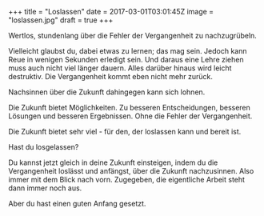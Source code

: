 +++
title = "Loslassen"
date = 2017-03-01T03:01:45Z
image = "loslassen.jpg"
draft = true
+++

Wertlos, stundenlang über die Fehler der Vergangenheit zu nachzugrübeln.

Vielleicht glaubst du, dabei etwas zu lernen; das mag sein. Jedoch kann Reue in wenigen Sekunden erledigt sein. Und daraus eine Lehre ziehen muss auch nicht viel länger dauern. Alles darüber hinaus wird leicht destruktiv. Die Vergangenheit kommt eben nicht mehr zurück.

Nachsinnen über die Zukunft dahingegen kann sich lohnen.

Die Zukunft bietet Möglichkeiten. Zu besseren Entscheidungen, besseren Lösungen und besseren Ergebnissen. Ohne die Fehler der Vergangenheit. 

Die Zukunft bietet sehr viel - für den, der loslassen kann und bereit ist.

Hast du losgelassen?

Du kannst jetzt gleich in deine Zukunft einsteigen, indem du die Vergangenheit loslässt und anfängst, über die Zukunft nachzusinnen. Also immer mit dem Blick nach vorn. Zugegeben, die eigentliche Arbeit steht dann immer noch aus.

Aber du hast einen guten Anfang gesetzt.